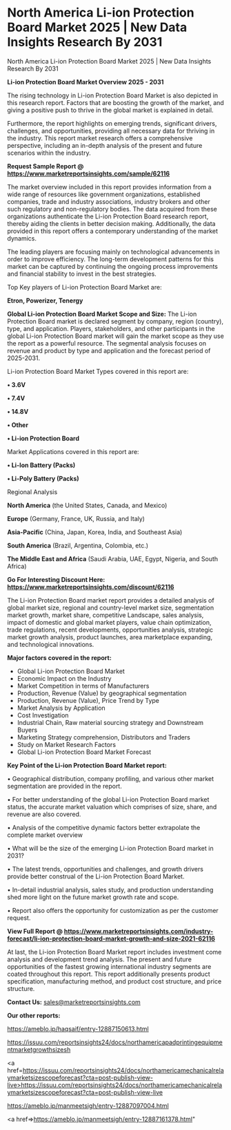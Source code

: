 # North America Li-ion Protection Board Market 2025 | New Data Insights Research By 2031
North America Li-ion Protection Board Market 2025 | New Data Insights Research By 2031

<Strong> Li-ion Protection Board Market Overview 2025 - 2031</strong>

The rising technology in Li-ion Protection Board Market is also depicted in this research report. Factors that are boosting the growth of the market, and giving a positive push to thrive in the global market is explained in detail.

Furthermore, the report highlights on emerging trends, significant drivers, challenges, and opportunities, providing all necessary data for thriving in the industry. This report market research offers a comprehensive perspective, including an in-depth analysis of the present and future scenarios within the industry.

<strong>Request Sample Report @ <a href=https://www.marketreportsinsights.com/sample/62116>https://www.marketreportsinsights.com/sample/62116</a></strong>

The market overview included in this report provides information from a wide range of resources like government organizations, established companies, trade and industry associations, industry brokers and other such regulatory and non-regulatory bodies. The data acquired from these organizations authenticate the Li-ion Protection Board research report, thereby aiding the clients in better decision making. Additionally, the data provided in this report offers a contemporary understanding of the market dynamics.

The leading players are focusing mainly on technological advancements in order to improve efficiency. The long-term development patterns for this market can be captured by continuing the ongoing process improvements and financial stability to invest in the best strategies.

Top Key players of Li-ion Protection Board Market are:

<strong>Etron, Powerizer, Tenergy</strong>

<strong><b>Global Li-ion Protection Board Market Scope and Size:</b></strong>
The Li-ion Protection Board market is declared segment by company, region (country), type, and application. Players, stakeholders, and other participants in the global Li-ion Protection Board market will gain the market scope as they use the report as a powerful resource. The segmental analysis focuses on revenue and product by type and application and the forecast period of 2025-2031.

Li-ion Protection Board Market Types covered in this report are:

<strong>• 3.6V

• 7.4V

• 14.8V

• Other

• Li-ion Protection Board</strong>

Market Applications covered in this report are:

<strong>• Li-Ion Battery (Packs)

• Li-Poly Battery (Packs)</strong> 

Regional Analysis

<strong>North America</strong> (the United States, Canada, and Mexico)

<strong>Europe</strong> (Germany, France, UK, Russia, and Italy)

<strong>Asia-Pacific</strong> (China, Japan, Korea, India, and Southeast Asia)

<strong>South America</strong> (Brazil, Argentina, Colombia, etc.)

<strong>The Middle East and Africa</strong> (Saudi Arabia, UAE, Egypt, Nigeria, and South Africa)

<strong>Go For Interesting Discount Here: <a href=https://www.marketreportsinsights.com/discount/62116>https://www.marketreportsinsights.com/discount/62116</a></strong>

The Li-ion Protection Board market report provides a detailed analysis of global market size, regional and country-level market size, segmentation market growth, market share, competitive Landscape, sales analysis, impact of domestic and global market players, value chain optimization, trade regulations, recent developments, opportunities analysis, strategic market growth analysis, product launches, area marketplace expanding, and technological innovations.

<strong><b>Major factors covered in the report:</b></strong>
<ul>
  <li>Global Li-ion Protection Board Market </li>
  <li>Economic Impact on the Industry</li>
  <li>Market Competition in terms of Manufacturers</li>
  <li>Production, Revenue (Value) by geographical segmentation</li>
  <li>Production, Revenue (Value), Price Trend by Type</li>
  <li>Market Analysis by Application</li>
  <li>Cost Investigation</li>
  <li>Industrial Chain, Raw material sourcing strategy and Downstream Buyers</li>
  <li>Marketing Strategy comprehension, Distributors and Traders</li>
  <li>Study on Market Research Factors</li>
  <li>Global Li-ion Protection Board Market Forecast</li>
</ul>

<strong><b>Key Point of the Li-ion Protection Board Market report:</b></strong>

• Geographical distribution, company profiling, and various other market segmentation are provided in the report.

• For better understanding of the global Li-ion Protection Board market status, the accurate market valuation which comprises of size, share, and revenue are also covered.

• Analysis of the competitive dynamic factors better extrapolate the complete market overview

• What will be the size of the emerging Li-ion Protection Board market in 2031?

• The latest trends, opportunities and challenges, and growth drivers provide better construal of the Li-ion Protection Board Market.

• In-detail industrial analysis, sales study, and production understanding shed more light on the future market growth rate and scope.

• Report also offers the opportunity for customization as per the customer request.

<strong><b>View Full Report @ <a href=https://www.marketreportsinsights.com/industry-forecast/li-ion-protection-board-market-growth-and-size-2021-62116>https://www.marketreportsinsights.com/industry-forecast/li-ion-protection-board-market-growth-and-size-2021-62116</a></b></strong>


At last, the Li-ion Protection Board Market report includes investment come analysis and development trend analysis. The present and future opportunities of the fastest growing international industry segments are coated throughout this report. This report additionally presents product specification, manufacturing method, and product cost structure, and price structure.

<strong>Contact Us:</strong>
sales@marketreportsinsights.com

<strong>Our other reports:</strong>

<a href=https://ameblo.jp/haqsaif/entry-12887150613.html>https://ameblo.jp/haqsaif/entry-12887150613.html</a>

<a href=https://issuu.com/reportsinsights24/docs/northamericapadprintingequipmentmarketgrowthsizesh>https://issuu.com/reportsinsights24/docs/northamericapadprintingequipmentmarketgrowthsizesh</a>

<a href=https://issuu.com/reportsinsights24/docs/northamericamechanicalrelaymarketsizescopeforecast?cta=post-publish-view-live>https://issuu.com/reportsinsights24/docs/northamericamechanicalrelaymarketsizescopeforecast?cta=post-publish-view-live</a>

<a href=https://ameblo.jp/manmeetsigh/entry-12887097004.html>https://ameblo.jp/manmeetsigh/entry-12887097004.html</a>

<a href=>https://ameblo.jp/manmeetsigh/entry-12887161378.html</a>"
